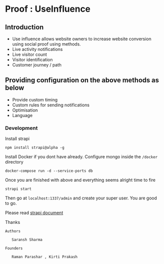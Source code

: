 # Proof : UseInfluence

## Introduction

- Use influence allows website owners to increase website conversion using social proof using methods.
- Live activity notifications 
- Live visitor count
- Visitor identification
- Customer journey / path

## Providing configuration on the above methods as below

- Provide custom timing 
- Custom rules for sending notifications
- Optimisation
- Language

### Development 

Install strapi  

``
npm install strapi@alpha -g
``

Install Docker if you dont have already. Configure mongo inside the `/docker` directory


``
docker-compose run -d --service-ports db 
``

Once you are finished with above and everything seems alright time to fire 

``
strapi start
``

Then go at ``localhost:1337/admin`` and create your super user. You are good to go.

Please read  [strapi document](https://strapi.io/documentation/)

Thanks



```
Authors 
   
   Saransh Sharma
   
Founders
   
   Raman Parashar , Kirti Prakash 
 ```

